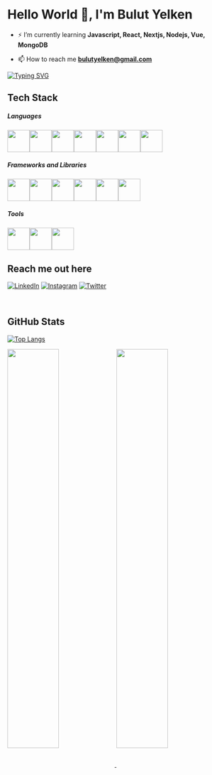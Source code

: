 <h1>
Hello World 👋, I'm <b>Bulut Yelken</b>
</h1>

- ⚡ I’m currently learning **Javascript, React, Nextjs, Nodejs, Vue, MongoDB** 

- 📫 How to reach me **bulutyelken@gmail.com** 

[![Typing SVG](https://readme-typing-svg.herokuapp.com/?lines=I+build+things+for+web)](https://git.io/typing-svg)

## Tech Stack

##### Languages

<div style="display: flex">
  <img src="https://cdn.jsdelivr.net/gh/devicons/devicon/icons/javascript/javascript-original.svg" width="50px" />
  <img src="https://cdn.jsdelivr.net/gh/devicons/devicon/icons/html5/html5-original-wordmark.svg"  width="50px"/>
  <img src="https://cdn.jsdelivr.net/gh/devicons/devicon/icons/css3/css3-original-wordmark.svg" width="50px" />
  <img src="https://cdn.jsdelivr.net/gh/devicons/devicon/icons/python/python-original.svg" width="50px" />
  <img src="https://cdn.jsdelivr.net/gh/devicons/devicon/icons/csharp/csharp-original.svg" width="50px" />
  <img src="https://cdn.jsdelivr.net/gh/devicons/devicon/icons/c/c-original.svg"width="50px" />
  
  <img src="https://cdn.jsdelivr.net/gh/devicons/devicon/icons/microsoftsqlserver/microsoftsqlserver-plain-wordmark.svg" width="50px"/>
</div>

##### Frameworks and Libraries

<div style="display: flex">
  <img src="https://cdn.jsdelivr.net/gh/devicons/devicon/icons/react/react-original.svg" width="50px" />
  <img src="https://cdn.jsdelivr.net/gh/devicons/devicon/icons/nextjs/nextjs-original.svg" width="50px"  />
  <img src="https://cdn.jsdelivr.net/gh/devicons/devicon/icons/vuejs/vuejs-original.svg" width="50px" />
  <img src="https://cdn.jsdelivr.net/gh/devicons/devicon/icons/nodejs/nodejs-original-wordmark.svg" width="50px"  />
  <img src="https://cdn.jsdelivr.net/gh/devicons/devicon/icons/tailwindcss/tailwindcss-original-wordmark.svg" width="50px" />
  <img src="https://cdn.jsdelivr.net/gh/devicons/devicon/icons/sass/sass-original.svg" width="50px" />
          
</div>

##### Tools

<div style="display: flex">
  <img src="https://cdn.jsdelivr.net/gh/devicons/devicon/icons/vscode/vscode-original.svg" width="50px" />
  <img src="https://cdn.jsdelivr.net/gh/devicons/devicon/icons/vim/vim-original.svg" width="50px" / />
  <img src="https://cdn.jsdelivr.net/gh/devicons/devicon/icons/git/git-original.svg" width="50px" / />
</div>

## Reach me out here

<a href="https://www.linkedin.com/in/bulutyelken/" target="_blank"><img src="https://img.shields.io/badge/LinkedIn-%230A66C2.svg?&style=flat-square&logo=linkedin&logoColor=white" alt="LinkedIn" ></a>
<a href="https://www.instagram.com/bulutyelken" target="_blank"><img src="https://img.shields.io/badge/Instagram-%23E4505F.svg?&style=flat-square&logo=instagram&logoColor=white" alt="Instagram"></a>
<a href="https://twitter.com/bulutcobain" target="_blank"><img src="https://img.shields.io/badge/Twitter-%231D9BF0.svg?&style=flat-square&logo=twitter&logoColor=white" alt="Twitter"></a>

</br>

## GitHub Stats

[![Top Langs](https://github-readme-stats.vercel.app/api/top-langs/?username=bulutyelken&theme=material-palenight&hide=Jupyter&layout=compact)](https://github.com/bulutyelken/github-readme-stats)

<a href="https://github.com/bulutyelken/github-readme-stats">
  <img align="center" width="48%" src="https://github-readme-stats.vercel.app/api?username=bulutyelken&show_icons=true&theme=tokyonight" />
</a>
<a href="https://github.com/bulutyelken/convoychat">
  <img align="center" width="48%" src="https://github-readme-streak-stats.herokuapp.com/?user=bulutyelken&theme=tokyonight" />
</a>

